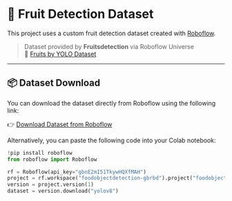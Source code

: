 # 🍎 Fruit Detection Dataset

This project uses a custom fruit detection dataset created with [Roboflow](https://roboflow.com/).

> Dataset provided by **Fruitsdetection** via Roboflow Universe  
> 🔗 [Fruits by YOLO Dataset]([[https://universe.roboflow.com/fruitsdetection/fruits-by-yolo](https://app.roboflow.com/foodobjectdetection-gbrbd/fruitsglavnidatasetmergani/1)](https://app.roboflow.com/foodobjectdetection-gbrbd/foodobjectdetectiondataset/1))

---

## 📦 Dataset Download

You can download the dataset directly from Roboflow using the following link:

👉 [Download Dataset from Roboflow]([https://universe.roboflow.com/fruitsdetection/fruits-by-yolo](https://app.roboflow.com/foodobjectdetection-gbrbd/foodobjectdetectiondataset/1/export))

Alternatively, you can paste the following code into your Colab notebook:

```python
!pip install roboflow
from roboflow import Roboflow

rf = Roboflow(api_key="gbnE2mI51TkywHQXfMAH")
project = rf.workspace("foodobjectdetection-gbrbd").project("foodobjectdetectiondataset")
version = project.version(1)
dataset = version.download("yolov8")
```           

